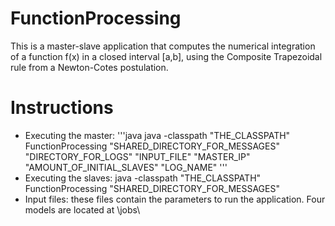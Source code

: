 # FunctionProcessing

This is a master-slave application that computes the numerical integration of a function f(x) in a closed interval [a,b], using the Composite Trapezoidal rule from a Newton-Cotes postulation.

# Instructions

- Executing the master: 
  '''java java -classpath "THE_CLASSPATH" FunctionProcessing "SHARED_DIRECTORY_FOR_MESSAGES" "DIRECTORY_FOR_LOGS" "INPUT_FILE" "MASTER_IP" "AMOUNT_OF_INITIAL_SLAVES" "LOG_NAME" '''
- Executing the slaves: java -classpath "THE_CLASSPATH" FunctionProcessing "SHARED_DIRECTORY_FOR_MESSAGES"
- Input files: these files contain the parameters to run the application. Four models are located at \jobs\
